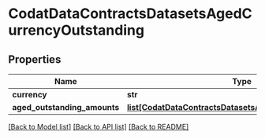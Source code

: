 # CodatDataContractsDatasetsAgedCurrencyOutstanding

## Properties
Name | Type | Description | Notes
------------ | ------------- | ------------- | -------------
**currency** | **str** |  | [optional] 
**aged_outstanding_amounts** | [**list[CodatDataContractsDatasetsAgedOutstandingAmount]**](CodatDataContractsDatasetsAgedOutstandingAmount.md) |  | [optional] 

[[Back to Model list]](../README.md#documentation-for-models) [[Back to API list]](../README.md#documentation-for-api-endpoints) [[Back to README]](../README.md)

